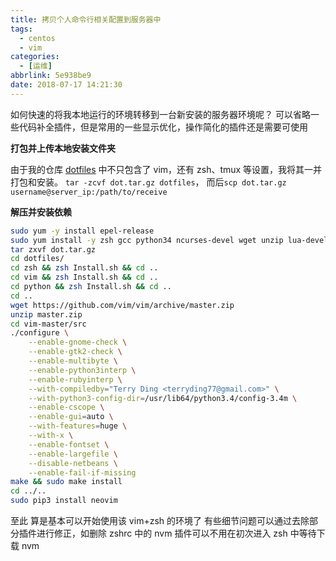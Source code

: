 ```yaml
---
title: 拷贝个人命令行相关配置到服务器中
tags:
  - centos
  - vim
categories:
  - [运维]
abbrlink: 5e938be9
date: 2018-07-17 14:21:30
---
```


如何快速的将我本地运行的环境转移到一台新安装的服务器环境呢？
可以省略一些代码补全插件，但是常用的一些显示优化，操作简化的插件还是需要可使用

**打包并上传本地安装文件夹**

由于我的仓库 [dotfiles](https://github.com/terryding77/dotfiles) 中不只包含了 vim，还有 zsh、tmux 等设置，我将其一并打包和安装。
`tar -zcvf dot.tar.gz dotfiles`， 而后`scp dot.tar.gz username@server_ip:/path/to/receive`

**解压并安装依赖**

```bash
sudo yum -y install epel-release
sudo yum install -y zsh gcc python34 ncurses-devel wget unzip lua-devel python-devel perl-devel ruby-devel python34-pip python34-devel cscope words tmux git
tar zxvf dot.tar.gz
cd dotfiles/
cd zsh && zsh Install.sh && cd ..
cd vim && zsh Install.sh && cd ..
cd python && zsh Install.sh && cd ..
cd ..
wget https://github.com/vim/vim/archive/master.zip
unzip master.zip
cd vim-master/src
./configure \
    --enable-gnome-check \
    --enable-gtk2-check \
    --enable-multibyte \
    --enable-python3interp \
    --enable-rubyinterp \
    --with-compiledby="Terry Ding <terryding77@gmail.com>" \
    --with-python3-config-dir=/usr/lib64/python3.4/config-3.4m \
    --enable-cscope \
    --enable-gui=auto \
    --with-features=huge \
    --with-x \
    --enable-fontset \
    --enable-largefile \
    --disable-netbeans \
    --enable-fail-if-missing
make && sudo make install
cd ../..
sudo pip3 install neovim
```

至此 算是基本可以开始使用该 vim+zsh 的环境了
有些细节问题可以通过去除部分插件进行修正，如删除 zshrc 中的 nvm 插件可以不用在初次进入 zsh 中等待下载 nvm

